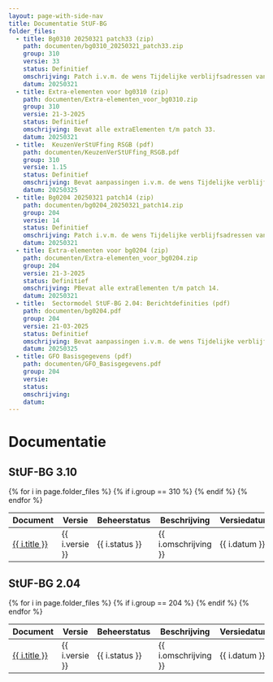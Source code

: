 ```yaml
---
layout: page-with-side-nav
title: Documentatie StUF-BG
folder_files:
  - title: Bg0310 20250321 patch33 (zip)
    path: documenten/bg0310_20250321_patch33.zip
    group: 310
    versie: 33
    status: Definitief
    omschrijving: Patch i.v.m. de wens Tijdelijke verblijfsadressen van niet ingezetene te kunnen uitwisselen. Bevat alle documentatie, schema's en WSDL's behorende bij patch 33 van StUF-BG 3.10 inclusief alle bij de StUF 3.01 onderlaag horende zaken. Tevens bevat de zip het overzicht van de er in verwerkte onderhoudsverzoeken en de lijst met de bij StUF-BG 3.10 horende extraElementen.
    datum: 20250321
  - title: Extra-elementen voor bg0310 (zip)
    path: documenten/Extra-elementen_voor_bg0310.zip
    group: 310
    versie: 21-3-2025
    status: Definitief
    omschrijving: Bevat alle extraElementen t/m patch 33.
    datum: 20250321
  - title:  KeuzenVerStUFfing RSGB (pdf)
    path: documenten/KeuzenVerStUFfing_RSGB.pdf
    group: 310
    versie: 1.15
    status: Definitief
    omschrijving: Bevat aanpassingen i.v.m. de wens Tijdelijke verblijfsadressen van niet ingezetene te kunnen uitwisselen.
    datum: 20250325
  - title: Bg0204 20250321 patch14 (zip)
    path: documenten/bg0204_20250321_patch14.zip
    group: 204
    versie: 14
    status: Definitief
    omschrijving: Patch i.v.m. de wens Tijdelijke verblijfsadressen van niet ingezetene te kunnen uitwisselen. Bevat alle documentatie, schema's en WSDL behorende bij patch 14 van StUF-BG 2.04 inclusief alle bij de StUF 2.04 onderlaag horende zaken. Tevens bevat de zip het overzicht van de er in verwerkte onderhoudsverzoeken en de lijst met de bij StUF-BG 2.04 horende extraElementen.
    datum: 20250321
  - title: Extra-elementen voor bg0204 (zip)
    path: documenten/Extra-elementen_voor_bg0204.zip
    group: 204
    versie: 21-3-2025
    status: Definitief
    omschrijving: PBevat alle extraElementen t/m patch 14.
    datum: 20250321
  - title:  Sectormodel StUF-BG 2.04: Berichtdefinities (pdf)
    path: documenten/bg0204.pdf
    group: 204
    versie: 21-03-2025
    status: Definitief
    omschrijving: Bevat aanpassingen i.v.m. de wens Tijdelijke verblijfsadressen van niet ingezetene te kunnen uitwisselen.
    datum: 20250325
  - title: GFO Basisgegevens (pdf)
    path: documenten/GFO_Basisgegevens.pdf
    group: 204
    versie: 
    status: 
    omschrijving: 
    datum: 
---
```


# Documentatie

## StUF-BG 3.10

<table>
	<thead>
		<tr>
			<th>Document</th><th>Versie</th><th>Beheerstatus</th><th>Beschrijving</th><th>Versiedatum</th>
		</tr>
	</thead>
	<tbody>
		{% for i in page.folder_files %}
			{% if i.group == 310 %} 
				<tr>
					<td>
					  <a href="{{ i.path | base_url }}">
						{{ i.title }}
					  </a>
					</td>
					<td>{{ i.versie }}</td>
					<td>{{ i.status }}</td>
					<td>{{ i.omschrijving }}</td>
					<td>{{ i.datum }}</td>
				</tr>
			{% endif %} 
		{% endfor %}
	</tbody>
</table>

## StUF-BG 2.04

<table>
	<thead>
		<tr>
			<th>Document</th><th>Versie</th><th>Beheerstatus</th><th>Beschrijving</th><th>Versiedatum</th>
		</tr>
	</thead>
	<tbody>
		{% for i in page.folder_files %}
			{% if i.group == 204 %} 
				<tr>
					<td>
					  <a href="{{ i.path | base_url }}">
						{{ i.title }}
					  </a>
					</td>
					<td>{{ i.versie }}</td>
					<td>{{ i.status }}</td>
					<td>{{ i.omschrijving }}</td>
					<td>{{ i.datum }}</td>
				</tr>
			{% endif %} 
		{% endfor %}
	</tbody>
</table>

